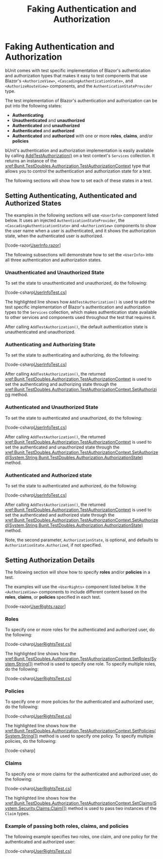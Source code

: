 ﻿---
uid: faking-auth
title: Faking Authentication and Authorization
---

# Faking Authentication and Authorization

bUnit comes with test specific implementation of Blazor's authentication and authorization types that makes it easy to test components that use Blazor's `<AuthorizeView>`, `<CascadingAuthenticationState>`, and `<AuthorizeRouteView>` components, and the `AuthenticationStateProvider` type.

The test implementation of Blazor's authentication and authorization can be put into the following states:

- **Authenticating**
- **Unauthenticated** and **unauthorized**
- **Authenticated** and **unauthorized**
- **Authenticated** and **authorized** 
- **Authenticated** and **authorized** with one or more **roles**, **claims**, and/or **policies**

bUnit's authentication and authorization implementation is easily available by calling [AddTestAuthorization()](xref:Bunit.FakeAuthorizationExtensions.AddTestAuthorization(Bunit.TestServiceProvider)) on a test context's `Services` collection. It returns an instance of the <xref:Bunit.TestDoubles.Authorization.TestAuthorizationContext> type that allows you to control the authentication and authorization state for a test.

The following sections will show how to set each of these states in a test.

## Setting Authenticating, Authenticated and Authorized States

The examples in the following sections will use `<UserInfo>` component listed below. It uses an injected `AuthenticationStateProvider`, the `<CascadingAuthenticationState>` and `<AuthorizeView>` components to show the user name when a user is authenticated, and it shows the authorization state, when the authenticated user is authorized.

[!code-razor[UserInfo.razor](../../../samples/components/UserInfo.razor)]

The following subsections will demonstrate how to set the `<UserInfo>` into all three authentication and authorization states.

### Unauthenticated and Unauthorized State

To set the state to unauthenticated and unauthorized, do the following:

[!code-csharp[UserInfoTest.cs](../../../samples/tests/xunit/UserInfoTest.cs?start=11&end=20&highlight=3)]

The highlighted line shows how `AddTestAuthorization()` is used to add the test specific implementation of Blazor's authentication and authorization types to the `Services` collection, which makes authentication state available to other services and components used throughout the test that requires it.

After calling `AddTestAuthorization()`, the default authentication state is unauthenticated and unauthorized.

### Authenticating and Authorizing State

To set the state to authenticating and authorizing, do the following:

[!code-csharp[UserInfoTest.cs](../../../samples/tests/xunit/UserInfoTest.cs?start=26&end=36&highlight=4)]

After calling `AddTestAuthorization()`, the returned <xref:Bunit.TestDoubles.Authorization.TestAuthorizationContext> is used to set the authenticating and authorizing state through the <xref:Bunit.TestDoubles.Authorization.TestAuthorizationContext.SetAuthorizing> method.

### Authenticated and Unauthorized State

To set the state to authenticated and unauthorized, do the following:

[!code-csharp[UserInfoTest.cs](../../../samples/tests/xunit/UserInfoTest.cs?start=42&end=52&highlight=4)]

After calling `AddTestAuthorization()`, the returned <xref:Bunit.TestDoubles.Authorization.TestAuthorizationContext> is used to set the authenticated and unauthorized state through the <xref:Bunit.TestDoubles.Authorization.TestAuthorizationContext.SetAuthorized(System.String,Bunit.TestDoubles.Authorization.AuthorizationState)> method.

### Authenticated and Authorized state

To set the state to authenticated and authorized, do the following:

[!code-csharp[UserInfoTest.cs](../../../samples/tests/xunit/UserInfoTest.cs?start=58&end=68&highlight=4)]

After calling `AddTestAuthorization()`, the returned <xref:Bunit.TestDoubles.Authorization.TestAuthorizationContext> is used to set the authenticated and authorized state through the <xref:Bunit.TestDoubles.Authorization.TestAuthorizationContext.SetAuthorized(System.String,Bunit.TestDoubles.Authorization.AuthorizationState)> method. 

Note, the second parameter, `AuthorizationState`, is optional, and defaults to `AuthorizationState.Authorized`, if not specified.

## Setting Authorization Details

The following section will show how to specify **roles** and/or **policies** in a test.

The examples will use the `<UserRights>` component listed below. It the `<AuthorizeView>` components to include different content based on the **roles**, **claims**, or **policies** specified in each test.

[!code-razor[UserRights.razor](../../../samples/components/UserRights.razor)]

### Roles

To specify one or more roles for the authenticated and authorized user, do the following:

[!code-csharp[UserRightsTest.cs](../../../samples/tests/xunit/UserRightsTest.cs?start=29&end=42&highlight=5)]

The highlighted line shows how the <xref:Bunit.TestDoubles.Authorization.TestAuthorizationContext.SetRoles(System.String[])> method is used to specify one role. To specify multiple roles, do the following:

[!code-csharp[UserRightsTest.cs](../../../samples/tests/xunit/UserRightsTest.cs?start=48&end=62&highlight=5)]

### Policies

To specify one or more policies for the authenticated and authorized user, do the following:

[!code-csharp[UserRightsTest.cs](../../../samples/tests/xunit/UserRightsTest.cs?start=68&end=81&highlight=5)]

The highlighted line shows how the <xref:Bunit.TestDoubles.Authorization.TestAuthorizationContext.SetPolicies(System.String[])> method is used to specify one policy. To specify multiple policies, do the following:

[!code-csharp[](../../../samples/tests/xunit/UserRightsTest.cs?start=91&end=91)]

### Claims

To specify one or more claims for the authenticated and authorized user, do the following:

[!code-csharp[UserRightsTest.cs](../../../samples/tests/xunit/UserRightsTest.cs?start=106&end=123&highlight=5-8)]

The highlighted line shows how the <xref:Bunit.TestDoubles.Authorization.TestAuthorizationContext.SetClaims(System.Security.Claims.Claim[])> method is used to pass two instances of the `Claim` types.

### Example of passing both roles, claims, and policies

The following example specifies two roles, one claim, and one policy for the authenticated and authorized user:

[!code-csharp[UserRightsTest.cs](../../../samples/tests/xunit/UserRightsTest.cs?start=129&end=147&highlight=5-8)]